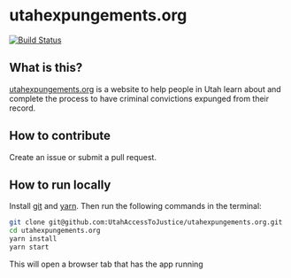 # utahexpungements.org
[![Build Status](https://travis-ci.org/UtahAccessToJustice/utahexpungements.org.svg?branch=master)](https://travis-ci.org/UtahAccessToJustice/utahexpungements.org)

## What is this?
[utahexpungements.org](https://utahexpungements.org) is a website to help people in Utah learn about and complete the process to have criminal convictions expunged from their record.

## How to contribute
Create an issue or submit a pull request.

## How to run locally
Install [git](https://git-scm.com/downloads) and [yarn](https://yarnpkg.com/en/). Then run the following commands in the terminal:

```bash
git clone git@github.com:UtahAccessToJustice/utahexpungements.org.git
cd utahexpungements.org
yarn install
yarn start
```

This will open a browser tab that has the app running

